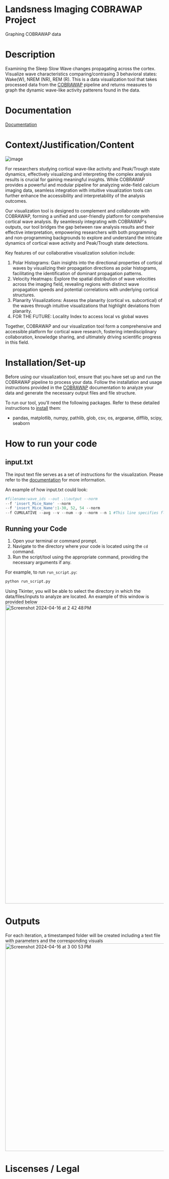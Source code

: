 # Landsness Imaging COBRAWAP Project
Graphing COBRAWAP data

# Description
Examining the Sleep Slow Wave changes propagating across the cortex. Visualize wave characteristics comparing/contrasing 3 behavioral states: Wake(W), NREM (NR), REM (R). This is a data visualization tool that takes processed data from the  [COBRAWAP](https://github.com/NeuralEnsemble/cobrawap) pipeline and returns measures to graph the dynamic wave-like activity patterens found in the data. 

# Documentation
[Documentation](https://github.com/cilantroxiao/landsness_imaging/blob/aly_code/documentation.md)


# Context/Justification/Content
![image](https://github.com/cilantroxiao/landsness_imaging/assets/79768734/ac2bddd8-be7e-4c60-9b1d-e136ead08ff6)

For researchers studying cortical wave-like activity and Peak/Trough state dynamics, effectively visualizing and interpreting the complex analysis results is crucial for gaining meaningful insights. While COBRAWAP provides a powerful and modular pipeline for analyzing wide-field calcium imaging data, seamless integration with intuitive visualization tools can further enhance the accessibility and interpretability of the analysis outcomes.

Our visualization tool is designed to complement and collaborate with COBRAWAP, forming a unified and user-friendly platform for comprehensive cortical wave analysis. By seamlessly integrating with COBRAWAP's outputs, our tool bridges the gap between raw analysis results and their effective interpretation, empowering researchers with both programming and non-programming backgrounds to explore and understand the intricate dynamics of cortical wave activity and Peak/Trough state detections.

Key features of our collaborative visualization solution include:

1. Polar Histograms: Gain insights into the directional properties of cortical waves by visualizing their propagation directions as polar histograms, facilitating the identification of dominant propagation patterns.
2. Velocity Heatmaps: Explore the spatial distribution of wave velocities across the imaging field, revealing regions with distinct wave propagation speeds and potential correlations with underlying cortical structures.
3. Planarity Visualizations: Assess the planarity (cortical vs. subcortical) of the waves through intuitive visualizations that highlight deviations from planarity.
4. FOR THE FUTURE: Locality Index to access local vs global waves

Together, COBRAWAP and our visualization tool form a comprehensive and accessible platform for cortical wave research, fostering interdisciplinary collaboration, knowledge sharing, and ultimately driving scientific progress in this field.

# Installation/Set-up
Before using our visualization tool, ensure that you have set up and run the COBRAWAP pipeline to process your data. Follow the installation and usage instructions provided in the [COBRAWAP](https://cobrawap.readthedocs.io/en/latest/pipeline.html) documentation to analyze your data and generate the necessary output files and file structure.

To run our tool, you'll need the following packages. Refer to these detailed instructions to [install](https://github.com/cilantroxiao/landsness_imaging/blob/aly_code/installation-setup.md#prerequisites) them: 

- pandas, matplotlib, numpy, pathlib, glob, csv, os, argparse, difflib, scipy, seaborn

# How to run your code

## input.txt

The input text file serves as a set of instructions for the visualization. Please refer to the [documentation](https://github.com/cilantroxiao/landsness_imaging/blob/aly_code/documentation.md#inputtxt) for more information.
  
An example of how input.txt could look:

```python
#filename:wave_ids --out .\\output --norm
--f 'insert_Mice_Name' --norm
--f 'insert_Mice_Name':1-30, 52, 54 --norm
--f CUMULATIVE --avg --v --num --p --norm --n 1 #This line specifies flags to run Step2.py.
```

## Running your Code
1. Open your terminal or command prompt.
2. Navigate to the directory where your code is located using the `cd` command.
3. Run the script/tool using the appropriate command, providing the necessary arguments if any.

For example, to run `run_script.py`:

```bash
python run_script.py
```
Using Tkinter, you will be able to select the directory in which the data/files/inputs to analyze are located. An example of this window is provided below
<img width="946" alt="Screenshot 2024-04-16 at 2 42 48 PM" src="https://github.com/cilantroxiao/landsness_imaging/assets/79768734/08779985-e5f3-4212-9b30-f53e31c211fe">

# Outputs
For each iteration, a timestamped folder will be created including a text file with parameters and the corresponding visuals
<img width="657" alt="Screenshot 2024-04-16 at 3 00 53 PM" src="https://github.com/cilantroxiao/landsness_imaging/assets/79768734/81ce3387-298a-4ed5-88c0-c837730f3b70">


# Liscenses / Legal


